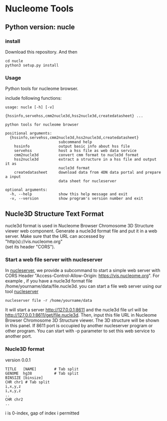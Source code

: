 # Nucleome Tools

## Python version: nucle
### install
Download this repository. And then 
```
cd nucle 
python3 setup.py install
```
### Usage 
Python tools for nucleome browser.

include following functions:
```
usage: nucle [-h] [-v]
             {hssinfo,servehss,cmm2nucle3d,hss2nucle3d,createdatasheet} ...

python tools for nucleome browser

positional arguments:
  {hssinfo,servehss,cmm2nucle3d,hss2nucle3d,createdatasheet}
                        subcommand help
    hssinfo             output basic info about hss file
    servehss            host a hss file as web data service
    cmm2nucle3d         convert cmm format to nucle3d format
    hss2nucle3d         extract a structure in a hss file and output it as
                        nucle3d format
    createdatasheet     download data from 4DN data portal and prepare a input
                        data sheet for nucleserver

optional arguments:
  -h, --help            show this help message and exit
  -v, --version         show program's version number and exit
```

## Nucle3D Structure Text Format
nucle3d format is used in Nucleome Browser Chromosome 3D Structure viewer web component.
Generate a nucle3d format file and put it in a web server. Make sure that the URL can accessed by "http(s)://vis.nucleome.org"  
(set its header "CORS").

### Start a web file server with nucleserver
In [nucleserver](https://github.com/nucleome/nucleserver), we provide a subcommand to start a simple web server with CORS Header "Access-Control-Allow-Origin: https://vis.nucleome.org". 
For example , if you have a nucle3d format file /home/yourname/data/file.nucle3d.
you can start a file web server using our tool [nucleserver](https://github.com/nucleome/nucleserver)
```
nucleserver file -r /home/yourname/data 
```
It will start a server http://127.0.0.1:8611 and the nucle3d file url will be http://127.0.0.1:8611/get/file.nucle3d.
Then, input this file URL in Nucleome Browser Chromosome 3D Structure viewer. The 3D structure will be shown in this panel.
If 8611 port is occupied by another nucleserver program or other program.
You can start with -p parameter to set this web service to another port.

### Nucle3D format
version 0.0.1
```
TITLE   [NAME]        # Tab split
GENOME  hg38          # Tab split
BINSIZE [binsize]
CHR chr1 # Tab split
i,x,y,z
i,x,y,z
..
CHR chr2
..
```
i is 0-index, gap of index i permitted

